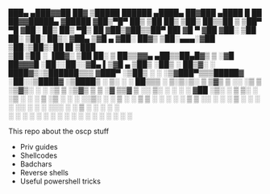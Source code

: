  ███▄ ▄███▓▓██   ██▓    ▒█████    ██████  ▄████▄   ██▓███       ▄████  █    ██  ██▓▓█████▄ ▓█████ 
▓██▒▀█▀ ██▒ ▒██  ██▒   ▒██▒  ██▒▒██    ▒ ▒██▀ ▀█  ▓██░  ██▒    ██▒ ▀█▒ ██  ▓██▒▓██▒▒██▀ ██▌▓█   ▀ 
▓██    ▓██░  ▒██ ██░   ▒██░  ██▒░ ▓██▄   ▒▓█    ▄ ▓██░ ██▓▒   ▒██░▄▄▄░▓██  ▒██░▒██▒░██   █▌▒███   
▒██    ▒██   ░ ▐██▓░   ▒██   ██░  ▒   ██▒▒▓▓▄ ▄██▒▒██▄█▓▒ ▒   ░▓█  ██▓▓▓█  ░██░░██░░▓█▄   ▌▒▓█  ▄ 
▒██▒   ░██▒  ░ ██▒▓░   ░ ████▓▒░▒██████▒▒▒ ▓███▀ ░▒██▒ ░  ░   ░▒▓███▀▒▒▒█████▓ ░██░░▒████▓ ░▒████▒
░ ▒░   ░  ░   ██▒▒▒    ░ ▒░▒░▒░ ▒ ▒▓▒ ▒ ░░ ░▒ ▒  ░▒▓▒░ ░  ░    ░▒   ▒ ░▒▓▒ ▒ ▒ ░▓   ▒▒▓  ▒ ░░ ▒░ ░
░  ░      ░ ▓██ ░▒░      ░ ▒ ▒░ ░ ░▒  ░ ░  ░  ▒   ░▒ ░          ░   ░ ░░▒░ ░ ░  ▒ ░ ░ ▒  ▒  ░ ░  ░
░      ░    ▒ ▒ ░░     ░ ░ ░ ▒  ░  ░  ░  ░        ░░          ░ ░   ░  ░░░ ░ ░  ▒ ░ ░ ░  ░    ░   
       ░    ░ ░            ░ ░        ░  ░ ░                        ░    ░      ░     ░       ░  ░
            ░ ░                          ░                                          ░             


This repo about the oscp stuff

- Priv guides
- Shellcodes
- Badchars
- Reverse shells
- Useful powershell tricks
